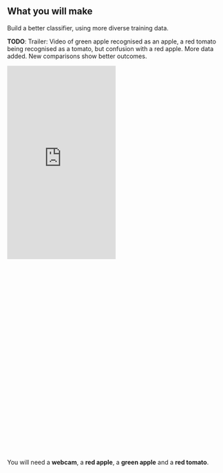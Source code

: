 ## What you will make

Build a better classifier, using more diverse training data.

**TODO**: Trailer:
Video of green apple recognised as an apple, a red tomato being recognised as a tomato, but confusion with a red apple. More data added. New comparisons show better outcomes.
<html>
  <div style="position: relative; overflow: hidden; padding-top: 177.78%;">
    <iframe style="position: absolute; top: 0; left: 0; right: 0; width: 50%; height: 50%; border: none;" src="https://www.youtube.com/embed/XXXXXXXXXXX?rel=0&cc_load_policy=1" allowfullscreen allow="accelerometer; autoplay; clipboard-write; encrypted-media; gyroscope; picture-in-picture; web-share">
    </iframe>
  </div>
</html>

You will need a **webcam**, a **red apple**, a **green apple** and a **red tomato**.
